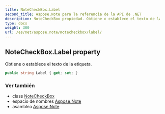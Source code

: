 ```yaml
---
title: NoteCheckBox.Label
second_title: Aspose.Note para la referencia de la API de .NET
description: NoteCheckBox propiedad. Obtiene o establece el texto de la etiqueta.
type: docs
weight: 300
url: /es/net/aspose.note/notecheckbox/label/
---
```

## NoteCheckBox.Label property

Obtiene o establece el texto de la etiqueta.

```csharp
public string Label { get; set; }
```

### Ver también

* class [NoteCheckBox](../)
* espacio de nombres [Aspose.Note](../../notecheckbox/)
* asamblea [Aspose.Note](../../../)


